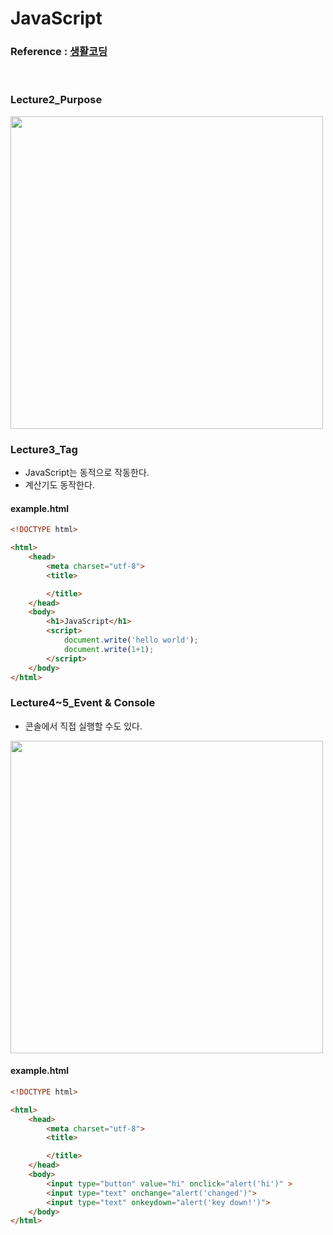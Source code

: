 # JavaScript

### Reference : <a href="https://www.youtube.com/watch?v=dPRtcRwKo-Y&list=PLuHgQVnccGMBB348PWRN0fREzYcYgFybf&index=1"> 생활코딩 </a>
<br>

### Lecture2_Purpose
 <img src="https://user-images.githubusercontent.com/50551349/106978074-d884af00-679e-11eb-8d8a-a9be3e582b83.png" width="500">
 
### Lecture3_Tag
 - JavaScript는 동적으로 작동한다.
 - 계산기도 동작한다.
 
#### example.html
```html
<!DOCTYPE html>

<html>
    <head>
        <meta charset="utf-8">
        <title>

        </title>
    </head>
    <body>
        <h1>JavaScript</h1>
        <script>
            document.write('hello world');
            document.write(1+1);
        </script>
    </body>
</html>
```
 
### Lecture4~5_Event & Console
 - 콘솔에서 직접 실행할 수도 있다.
 <img src="https://user-images.githubusercontent.com/50551349/106979225-3a461880-67a1-11eb-8a0b-eff1e787ccba.png" width="500">
 

#### example.html
```html
<!DOCTYPE html>

<html>
    <head>
        <meta charset="utf-8">
        <title>

        </title>
    </head>
    <body>
        <input type="button" value="hi" onclick="alert('hi')" >
        <input type="text" onchange="alert('changed')">
        <input type="text" onkeydown="alert('key down!')">
    </body>
</html>
```
